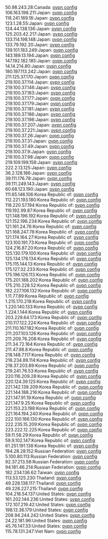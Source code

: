 50.98.243.28:Canada: [ovpn config](vpn/50_98_243_28.ovpn)  
106.163.198.211:Japan: [ovpn config](vpn/106_163_198_211.ovpn)  
118.241.169.18:Japan: [ovpn config](vpn/118_241_169_18.ovpn)  
123.1.28.55:Japan: [ovpn config](vpn/123_1_28_55.ovpn)  
124.44.138.136:Japan: [ovpn config](vpn/124_44_138_136.ovpn)  
125.203.42.217:Japan: [ovpn config](vpn/125_203_42_217.ovpn)  
133.114.198.148:Japan: [ovpn config](vpn/133_114_198_148.ovpn)  
133.79.192.20:Japan: [ovpn config](vpn/133_79_192_20.ovpn)  
139.101.183.249:Japan: [ovpn config](vpn/139_101_183_249.ovpn)  
143.189.13.194:Japan: [ovpn config](vpn/143_189_13_194.ovpn)  
147.192.182.185:Japan: [ovpn config](vpn/147_192_182_185.ovpn)  
14.14.214.80:Japan: [ovpn config](vpn/14_14_214_80.ovpn)  
180.197.113.242:Japan: [ovpn config](vpn/180_197_113_242.ovpn)  
211.125.37.170:Japan: [ovpn config](vpn/211_125_37_170.ovpn)  
219.100.37.114:Japan: [ovpn config](vpn/219_100_37_114.ovpn)  
219.100.37.146:Japan: [ovpn config](vpn/219_100_37_146.ovpn)  
219.100.37.163:Japan: [ovpn config](vpn/219_100_37_163.ovpn)  
219.100.37.177:Japan: [ovpn config](vpn/219_100_37_177.ovpn)  
219.100.37.179:Japan: [ovpn config](vpn/219_100_37_179.ovpn)  
219.100.37.181:Japan: [ovpn config](vpn/219_100_37_181.ovpn)  
219.100.37.186:Japan: [ovpn config](vpn/219_100_37_186.ovpn)  
219.100.37.198:Japan: [ovpn config](vpn/219_100_37_198.ovpn)  
219.100.37.207:Japan: [ovpn config](vpn/219_100_37_207.ovpn)  
219.100.37.221:Japan: [ovpn config](vpn/219_100_37_221.ovpn)  
219.100.37.26:Japan: [ovpn config](vpn/219_100_37_26.ovpn)  
219.100.37.31:Japan: [ovpn config](vpn/219_100_37_31.ovpn)  
219.100.37.49:Japan: [ovpn config](vpn/219_100_37_49.ovpn)  
219.100.37.9:Japan: [ovpn config](vpn/219_100_37_9.ovpn)  
219.100.37.98:Japan: [ovpn config](vpn/219_100_37_98.ovpn)  
219.109.199.158:Japan: [ovpn config](vpn/219_109_199_158.ovpn)  
222.2.13.125:Japan: [ovpn config](vpn/222_2_13_125.ovpn)  
36.2.128.186:Japan: [ovpn config](vpn/36_2_128_186.ovpn)  
39.111.176.78:Japan: [ovpn config](vpn/39_111_176_78.ovpn)  
39.111.249.143:Japan: [ovpn config](vpn/39_111_249_143.ovpn)  
60.68.123.190:Japan: [ovpn config](vpn/60_68_123_190.ovpn)  
111.65.146.106:Korea Republic of: [ovpn config](vpn/111_65_146_106.ovpn)  
112.221.193.180:Korea Republic of: [ovpn config](vpn/112_221_193_180.ovpn)  
118.220.57.194:Korea Republic of: [ovpn config](vpn/118_220_57_194.ovpn)  
119.192.99.87:Korea Republic of: [ovpn config](vpn/119_192_99_87.ovpn)  
121.148.196.192:Korea Republic of: [ovpn config](vpn/121_148_196_192.ovpn)  
121.152.196.234:Korea Republic of: [ovpn config](vpn/121_152_196_234.ovpn)  
121.161.24.76:Korea Republic of: [ovpn config](vpn/121_161_24_76.ovpn)  
121.168.247.78:Korea Republic of: [ovpn config](vpn/121_168_247_78.ovpn)  
121.174.164.27:Korea Republic of: [ovpn config](vpn/121_174_164_27.ovpn)  
123.100.191.73:Korea Republic of: [ovpn config](vpn/123_100_191_73.ovpn)  
124.216.87.20:Korea Republic of: [ovpn config](vpn/124_216_87_20.ovpn)  
125.130.179.100:Korea Republic of: [ovpn config](vpn/125_130_179_100.ovpn)  
125.134.178.134:Korea Republic of: [ovpn config](vpn/125_134_178_134.ovpn)  
175.115.144.13:Korea Republic of: [ovpn config](vpn/175_115_144_13.ovpn)  
175.127.32.233:Korea Republic of: [ovpn config](vpn/175_127_32_233.ovpn)  
175.196.126.113:Korea Republic of: [ovpn config](vpn/175_196_126_113.ovpn)  
175.201.188.202:Korea Republic of: [ovpn config](vpn/175_201_188_202.ovpn)  
175.210.228.52:Korea Republic of: [ovpn config](vpn/175_210_228_52.ovpn)  
182.227.106.132:Korea Republic of: [ovpn config](vpn/182_227_106_132.ovpn)  
1.11.77.89:Korea Republic of: [ovpn config](vpn/1_11_77_89.ovpn)  
1.215.170.218:Korea Republic of: [ovpn config](vpn/1_215_170_218.ovpn)  
1.220.140.133:Korea Republic of: [ovpn config](vpn/1_220_140_133.ovpn)  
1.224.1.144:Korea Republic of: [ovpn config](vpn/1_224_1_144.ovpn)  
203.229.64.173:Korea Republic of: [ovpn config](vpn/203_229_64_173.ovpn)  
210.117.122.224:Korea Republic of: [ovpn config](vpn/210_117_122_224.ovpn)  
211.110.167.182:Korea Republic of: [ovpn config](vpn/211_110_167_182.ovpn)  
211.207.103.126:Korea Republic of: [ovpn config](vpn/211_207_103_126.ovpn)  
211.209.76.208:Korea Republic of: [ovpn config](vpn/211_209_76_208.ovpn)  
211.34.72.164:Korea Republic of: [ovpn config](vpn/211_34_72_164.ovpn)  
211.47.98.8:Korea Republic of: [ovpn config](vpn/211_47_98_8.ovpn)  
218.148.7.117:Korea Republic of: [ovpn config](vpn/218_148_7_117.ovpn)  
218.234.89.114:Korea Republic of: [ovpn config](vpn/218_234_89_114.ovpn)  
218.37.203.89:Korea Republic of: [ovpn config](vpn/218_37_203_89.ovpn)  
219.241.76.53:Korea Republic of: [ovpn config](vpn/219_241_76_53.ovpn)  
220.116.209.28:Korea Republic of: [ovpn config](vpn/220_116_209_28.ovpn)  
220.124.39.125:Korea Republic of: [ovpn config](vpn/220_124_39_125.ovpn)  
221.142.139.209:Korea Republic of: [ovpn config](vpn/221_142_139_209.ovpn)  
221.144.188.216:Korea Republic of: [ovpn config](vpn/221_144_188_216.ovpn)  
221.147.91.19:Korea Republic of: [ovpn config](vpn/221_147_91_19.ovpn)  
221.147.9.25:Korea Republic of: [ovpn config](vpn/221_147_9_25.ovpn)  
221.153.23.198:Korea Republic of: [ovpn config](vpn/221_153_23_198.ovpn)  
221.164.194.240:Korea Republic of: [ovpn config](vpn/221_164_194_240.ovpn)  
222.100.166.130:Korea Republic of: [ovpn config](vpn/222_100_166_130.ovpn)  
222.235.15.209:Korea Republic of: [ovpn config](vpn/222_235_15_209.ovpn)  
223.222.12.225:Korea Republic of: [ovpn config](vpn/223_222_12_225.ovpn)  
59.11.58.29:Korea Republic of: [ovpn config](vpn/59_11_58_29.ovpn)  
59.9.102.147:Korea Republic of: [ovpn config](vpn/59_9_102_147.ovpn)  
61.251.191.138:Korea Republic of: [ovpn config](vpn/61_251_191_138.ovpn)  
194.28.28.152:Russian Federation: [ovpn config](vpn/194_28_28_152.ovpn)  
5.100.80.113:Russian Federation: [ovpn config](vpn/5_100_80_113.ovpn)  
92.37.213.58:Russian Federation: [ovpn config](vpn/92_37_213_58.ovpn)  
94.181.46.214:Russian Federation: [ovpn config](vpn/94_181_46_214.ovpn)  
182.234.136.62:Taiwan: [ovpn config](vpn/182_234_136_62.ovpn)  
113.53.125.230:Thailand: [ovpn config](vpn/113_53_125_230.ovpn)  
49.228.138.117:Thailand: [ovpn config](vpn/49_228_138_117.ovpn)  
49.228.227.215:Thailand: [ovpn config](vpn/49_228_227_215.ovpn)  
104.218.54.137:United States: [ovpn config](vpn/104_218_54_137.ovpn)  
161.202.144.236:United States: [ovpn config](vpn/161_202_144_236.ovpn)  
172.107.219.42:United States: [ovpn config](vpn/172_107_219_42.ovpn)  
198.13.36.179:United States: [ovpn config](vpn/198_13_36_179.ovpn)  
208.94.244.242:United States: [ovpn config](vpn/208_94_244_242.ovpn)  
24.22.181.96:United States: [ovpn config](vpn/24_22_181_96.ovpn)  
45.76.147.33:United States: [ovpn config](vpn/45_76_147_33.ovpn)  
115.78.131.247:Viet Nam: [ovpn config](vpn/115_78_131_247.ovpn)  
